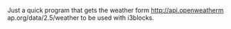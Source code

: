 Just a quick program that gets the weather form http://api.openweatherm
ap.org/data/2.5/weather to be used with i3blocks.
